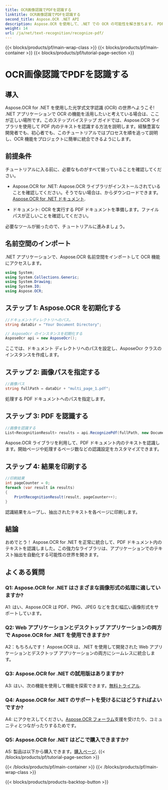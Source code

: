 ```yaml
---
title: OCR画像認識でPDFを認識する
linktitle: OCR画像認識でPDFを認識する
second_title: Aspose.OCR .NET API
description: Aspose.OCR を使用して、.NET での OCR の可能性を解き放ちます。 PDF からテキストを簡単に抽出します。今すぐダウンロードして、シームレスな統合エクスペリエンスを体験してください。
weight: 14
url: /ja/net/text-recognition/recognize-pdf/
---
```


{{< blocks/products/pf/main-wrap-class >}}
{{< blocks/products/pf/main-container >}}
{{< blocks/products/pf/tutorial-page-section >}}

# OCR画像認識でPDFを認識する

## 導入

Aspose.OCR for .NET を使用した光学式文字認識 (OCR) の世界へようこそ! .NET アプリケーションで OCR の機能を活用したいと考えている場合は、ここが正しい場所です。このステップバイステップ ガイドでは、Aspose.OCR ライブラリを使用して PDF 内のテキストを認識する方法を説明します。経験豊富な開発者でも、初心者でも、このチュートリアルではプロセスを順を追って説明し、OCR 機能をプロジェクトに簡単に統合できるようにします。

## 前提条件

チュートリアルに入る前に、必要なものがすべて揃っていることを確認してください。

-  Aspose.OCR for .NET: Aspose.OCR ライブラリがインストールされていることを確認してください。そうでない場合は、からダウンロードできます。[Aspose.OCR for .NET ドキュメント](https://reference.aspose.com/ocr/net/).

- ドキュメント: OCR を実行する PDF ドキュメントを準備します。ファイルパスが正しいことを確認してください。

必要なツールが揃ったので、チュートリアルに進みましょう。

## 名前空間のインポート

.NET アプリケーションで、Aspose.OCR 名前空間をインポートして OCR 機能にアクセスします。

```csharp
using System;
using System.Collections.Generic;
using System.Drawing;
using System.IO;
using Aspose.OCR;
```

## ステップ 1: Aspose.OCR を初期化する

```csharp
//ドキュメントディレクトリへのパス。
string dataDir = "Your Document Directory";

// AsposeOcr のインスタンスを初期化する
AsposeOcr api = new AsposeOcr();
```

ここでは、ドキュメント ディレクトリへのパスを設定し、AsposeOcr クラスのインスタンスを作成します。

## ステップ 2: 画像パスを指定する

```csharp
//画像パス
string fullPath = dataDir + "multi_page_1.pdf";
```

処理する PDF ドキュメントへのパスを指定します。

## ステップ 3: PDF を認識する

```csharp
//画像を認識する
List<RecognitionResult> results = api.RecognizePdf(fullPath, new DocumentRecognitionSettings { StartPage = 2, PagesNumber = 2 });
```

Aspose.OCR ライブラリを利用して、PDF ドキュメント内のテキストを認識します。開始ページや処理するページ数などの認識設定をカスタマイズできます。

## ステップ 4: 結果を印刷する

```csharp
//印刷結果
int pageCounter = 0;
foreach (var result in results)
{
    PrintRecognitionResult(result, pageCounter++);
}
```

認識結果をループし、抽出されたテキストを各ページに印刷します。

## 結論

おめでとう！ Aspose.OCR for .NET を正常に統合して、PDF ドキュメント内のテキストを認識しました。この強力なライブラリは、アプリケーションでのテキスト抽出を自動化する可能性の世界を開きます。

## よくある質問

### Q1: Aspose.OCR for .NET はさまざまな画像形式の処理に適していますか?

A1: はい、Aspose.OCR は PDF、PNG、JPEG などを含む幅広い画像形式をサポートしています。

### Q2: Web アプリケーションとデスクトップ アプリケーションの両方で Aspose.OCR for .NET を使用できますか?

A2：もちろんです！ Aspose.OCR は、.NET を使用して開発された Web アプリケーションとデスクトップ アプリケーションの両方にシームレスに統合します。

### Q3: Aspose.OCR for .NET の試用版はありますか?

 A3: はい、次の機能を使用して機能を探索できます。[無料トライアル](https://releases.aspose.com/).

### Q4: Aspose.OCR for .NET のサポートを受けるにはどうすればよいですか?

 A4: にアクセスしてください。[Aspose.OCR フォーラム](https://forum.aspose.com/c/ocr/16)支援を受けたり、コミュニティとつながったりするためです。

### Q5: Aspose.OCR for .NET はどこで購入できますか?

 A5: 製品は以下から購入できます。[購入ページ](https://purchase.aspose.com/buy).
{{< /blocks/products/pf/tutorial-page-section >}}

{{< /blocks/products/pf/main-container >}}
{{< /blocks/products/pf/main-wrap-class >}}

{{< blocks/products/products-backtop-button >}}
